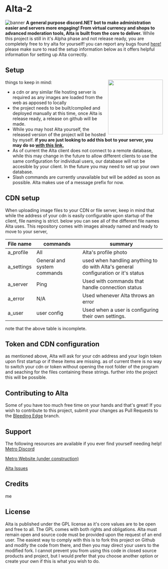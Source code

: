 # Alta-2
<img src="https://github.com/c-hristian-t/Alta-2/blob/main/images/Banner.png?raw=true" alt="banner">
<b>A general purpose discord.NET bot to make administration easier and servers more engaging! From virtual currency and shops to advanced moderation tools, Alta is built from the core to deliver.</b>
While this project is still in it's Alpha phase and not release ready, you are completely free to try alta for yourself! you can report any bugs found <a href="https://.github.com/c-hristian-t/Alta-2/issues>">here!</a> please make sure to read the setup information below as it offers helpful information for setting up Alta correctly. 

## Setup

<img align="right" width=175 src="https://github.com/c-hristian-t/Alta-2/blob/main/images/Settings.png?raw=true" />

things to keep in mind:
  - a cdn or any similar file hosting server is required as any images are loaded from the web as apposed to locally
  - the project needs to be built/compiled and deployed manually at this time, once Alta is release ready, a release on github will be made.
  - While you may host Alta yourself, the released version of the project will be hosted by myself. <b>if you are just looking to add this bot to your server, you may do so <a href="https://discord.com/api/oauth2/authorize?client_id=913637463786938368&permissions=8&scope=bot">with this link.</a></b>
  - As of current the Alta client does not connect to a remote database, while this may change in the future to allow different clients to use the same configuration for individual users, our database will not be accesible by your client. In the future you may need to set up your own database.
  - Slash commands are currently unavailable but will be added as soon as possible. Alta makes use of a message prefix for now.

## CDN setup
When uploading image files to your CDN or file server, keep in mind that while the address of your cdn is easily configurable upon startup of the client, file naming is strict. below you can see all of the different file names Alta uses. This repository comes with images already named and ready to move to your server,

File name|commands|summary
---------|-------|-------
a_profile|All|Alta's profile photo
a_settings|General and system commands|used when handling anything to do with Alta's general configuration or it's status
a_server|Ping|Used with commands that handle connection status
a_error|N/A|Used whenever Alta throws an error
a_user|user config|Used when a user is configuring their own settings.

note that the above table is incomplete.

## Token and CDN configuration
as mentioned above, Alta will ask for your cdn address and your login token upon first startup or if these items are missing. as of current there is no way to switch your cdn or token without opening the root folder of the program and seaching for the files containing these strings. further into the project this will be possible.

## Contributing to Alta
Some of you have too much free time on your hands and that's great! If you wish to contribute to this project, submit your changes as Pull Requests to the <a href="github.com/c-hristian-t/Alta-2/tree/bleeding-edge">Bleeding Edge</a> branch.

## Support
The following resources are available if you ever find yourself needing help!
<a href="https://discord.gg/jQqpyjASaJ">Metro Discord</a>

<a href="https://madebymetro.com">Metro Website (under construction)</a>

<a href="https://github.com/c-hristian-t/Alta-2/issues">Alta Issues</a>

## Credits
me

## License
Alta is published under the GPL license as it's core values are to be open and free to all. The GPL comes with both rights and obligations. Alta must remain open and source code must be provided upon the request of an end user. The easiest way to comply with this is to fork this project on Github and modify the code from there, and then you may direct your users to the modified fork. I cannot prevent you from using this code in closed source products and project, but I would prefer that you choose another option or create your own if this is what you wish to do.

